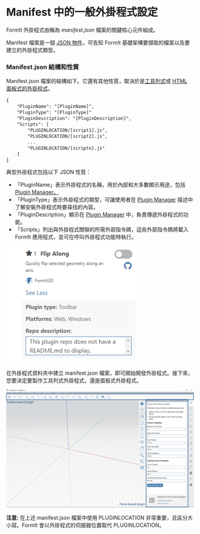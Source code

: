 # Manifest 中的一般外掛程式設定

FormIt 外掛程式由稱為 _manifest.json_ 檔案的關鍵核心元件組成。&#x20;

Manifest 檔案是一個 [JSON 物件](http://www.json.org)，可告知 FormIt 基礎架構要擷取的檔案以及要建立的外掛程式類型。

### Manifest.json 結構和性質

Manifest.json 檔案的結構如下。它還有其他性質，取決於是[工具列式](../additional-development-options/creating-a-toolbar-based-plugin.md)或 [HTML 面板式的外掛程式](../additional-development-options/creating-an-html-panel-plugin.md)。

```
{
    "PluginName": "[PluginName]",
    "PluginType": "[PluginType]"
    "PluginDescription": "[PluginDescription]",
    "Scripts": [
        "PLUGINLOCATION/[script1].js",
        "PLUGINLOCATION/[script2].js",
        ...
        "PLUGINLOCATION/[scriptn].js"
    ]
}               
```

典型外掛程式包括以下 JSON 性質：

* 「PluginName」表示外掛程式的名稱，用於內部和大多數顯示用途，包括 [Plugin Manager。](../../how-to-use-plug-ins.md#plugin-manager)
* 「PluginType」表示外掛程式的類型，可讓使用者在 [Plugin Manager](../../how-to-use-plug-ins.md#plugin-manager) 描述中了解安裝外掛程式時要尋找的內容。
* 「PluginDescription」顯示在 [Plugin Manager](../../how-to-use-plug-ins.md#plugin-manager) 中，負責傳遞外掛程式的功能。
* 「Scripts」列出與外掛程式關聯的所需外部指令碼，這些外部指令碼將載入 FormIt 應用程式，並可在呼叫外掛程式功能時執行。

![](<../../../.gitbook/assets/image (5).png>)

在外掛程式資料夾中建立 manifest.json 檔案，即可開始開發外掛程式。接下來，您要決定要製作工具列式外掛程式，還是面板式外掛程式。

![](<../../../.gitbook/assets/image (36).png>)

**注意:** 在上述 manifest.json 檔案中使用 PLUGINLOCATION 非常重要，且區分大小寫。FormIt 會以外掛程式的伺服器位置取代 PLUGINLOCATION。
